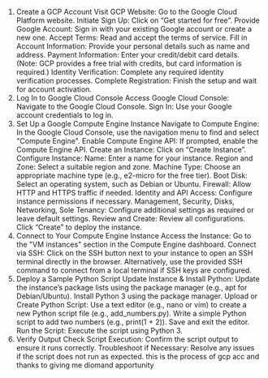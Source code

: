 1. Create a GCP Account
Visit GCP Website: Go to the Google Cloud Platform website.
Initiate Sign Up: Click on “Get started for free”.
Provide Google Account: Sign in with your existing Google account or create a new one.
Accept Terms: Read and accept the terms of service.
Fill in Account Information: Provide your personal details such as name and address.
Payment Information: Enter your credit/debit card details. (Note: GCP provides a free trial with credits, but card information is required.)
Identity Verification: Complete any required identity verification processes.
Complete Registration: Finish the setup and wait for account activation.
2. Log In to Google Cloud Console
Access Google Cloud Console: Navigate to the Google Cloud Console.
Sign In: Use your Google account credentials to log in.
3. Set Up a Google Compute Engine Instance
Navigate to Compute Engine: In the Google Cloud Console, use the navigation menu to find and select "Compute Engine".
Enable Compute Engine API: If prompted, enable the Compute Engine API.
Create an Instance:
Click on “Create Instance”.
Configure Instance:
Name: Enter a name for your instance.
Region and Zone: Select a suitable region and zone.
Machine Type: Choose an appropriate machine type (e.g., e2-micro for the free tier).
Boot Disk: Select an operating system, such as Debian or Ubuntu.
Firewall:
Allow HTTP and HTTPS traffic if needed.
Identity and API Access: Configure instance permissions if necessary.
Management, Security, Disks, Networking, Sole Tenancy: Configure additional settings as required or leave default settings.
Review and Create:
Review all configurations.
Click “Create” to deploy the instance.
4. Connect to Your Compute Engine Instance
Access the Instance: Go to the "VM instances" section in the Compute Engine dashboard.
Connect via SSH:
Click on the SSH button next to your instance to open an SSH terminal directly in the browser.
Alternatively, use the provided SSH command to connect from a local terminal if SSH keys are configured.
5. Deploy a Sample Python Script
Update Instance & Install Python:
Update the instance’s package lists using the package manager (e.g., apt for Debian/Ubuntu).
Install Python 3 using the package manager.
Upload or Create Python Script:
Use a text editor (e.g., nano or vim) to create a new Python script file (e.g., add_numbers.py).
Write a simple Python script to add two numbers (e.g., print(1 + 2)).
Save and exit the editor.
Run the Script:
Execute the script using Python 3.
6. Verify Output
Check Script Execution: Confirm the script output to ensure it runs correctly.
Troubleshoot if Necessary: Resolve any issues if the script does not run as expected.
this is the process of gcp acc and thanks to giving me diomand apportunity
